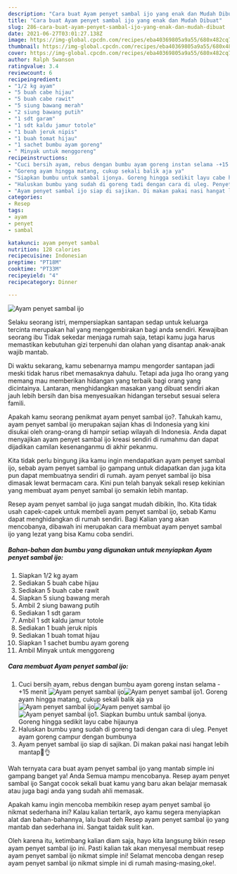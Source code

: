```yaml
---
description: "Cara buat Ayam penyet sambal ijo yang enak dan Mudah Dibuat"
title: "Cara buat Ayam penyet sambal ijo yang enak dan Mudah Dibuat"
slug: 286-cara-buat-ayam-penyet-sambal-ijo-yang-enak-dan-mudah-dibuat
date: 2021-06-27T03:01:27.138Z
image: https://img-global.cpcdn.com/recipes/eba40369805a9a55/680x482cq70/ayam-penyet-sambal-ijo-foto-resep-utama.jpg
thumbnail: https://img-global.cpcdn.com/recipes/eba40369805a9a55/680x482cq70/ayam-penyet-sambal-ijo-foto-resep-utama.jpg
cover: https://img-global.cpcdn.com/recipes/eba40369805a9a55/680x482cq70/ayam-penyet-sambal-ijo-foto-resep-utama.jpg
author: Ralph Swanson
ratingvalue: 3.4
reviewcount: 6
recipeingredient:
- "1/2 kg ayam"
- "5 buah cabe hijau"
- "5 buah cabe rawit"
- "5 siung bawang merah"
- "2 siung bawang putih"
- "1 sdt garam"
- "1 sdt kaldu jamur totole"
- "1 buah jeruk nipis"
- "1 buah tomat hijau"
- "1 sachet bumbu ayam goreng"
- " Minyak untuk menggoreng"
recipeinstructions:
- "Cuci bersih ayam, rebus dengan bumbu ayam goreng instan selama -+15 menit"
- "Goreng ayam hingga matang, cukup sekali balik aja ya"
- "Siapkan bumbu untuk sambal ijonya. Goreng hingga sedikit layu cabe hijaunya"
- "Haluskan bumbu yang sudah di goreng tadi dengan cara di uleg. Penyet ayam goreng campur dengan bumbunya"
- "Ayam penyet sambal ijo siap di sajikan. Di makan pakai nasi hangat lebih mantap🥰👌"
categories:
- Resep
tags:
- ayam
- penyet
- sambal

katakunci: ayam penyet sambal 
nutrition: 128 calories
recipecuisine: Indonesian
preptime: "PT18M"
cooktime: "PT33M"
recipeyield: "4"
recipecategory: Dinner

---
```



![Ayam penyet sambal ijo](https://img-global.cpcdn.com/recipes/eba40369805a9a55/680x482cq70/ayam-penyet-sambal-ijo-foto-resep-utama.jpg)

Selaku seorang istri, mempersiapkan santapan sedap untuk keluarga tercinta merupakan hal yang menggembirakan bagi anda sendiri. Kewajiban seorang ibu Tidak sekedar menjaga rumah saja, tetapi kamu juga harus memastikan kebutuhan gizi terpenuhi dan olahan yang disantap anak-anak wajib mantab.

Di waktu  sekarang, kamu sebenarnya mampu mengorder santapan jadi meski tidak harus ribet memasaknya dahulu. Tetapi ada juga lho orang yang memang mau memberikan hidangan yang terbaik bagi orang yang dicintainya. Lantaran, menghidangkan masakan yang dibuat sendiri akan jauh lebih bersih dan bisa menyesuaikan hidangan tersebut sesuai selera famili. 



Apakah kamu seorang penikmat ayam penyet sambal ijo?. Tahukah kamu, ayam penyet sambal ijo merupakan sajian khas di Indonesia yang kini disukai oleh orang-orang di hampir setiap wilayah di Indonesia. Anda dapat menyajikan ayam penyet sambal ijo kreasi sendiri di rumahmu dan dapat dijadikan camilan kesenanganmu di akhir pekanmu.

Kita tidak perlu bingung jika kamu ingin mendapatkan ayam penyet sambal ijo, sebab ayam penyet sambal ijo gampang untuk didapatkan dan juga kita pun dapat membuatnya sendiri di rumah. ayam penyet sambal ijo bisa dimasak lewat bermacam cara. Kini pun telah banyak sekali resep kekinian yang membuat ayam penyet sambal ijo semakin lebih mantap.

Resep ayam penyet sambal ijo juga sangat mudah dibikin, lho. Kita tidak usah capek-capek untuk membeli ayam penyet sambal ijo, sebab Kamu dapat menghidangkan di rumah sendiri. Bagi Kalian yang akan mencobanya, dibawah ini merupakan cara membuat ayam penyet sambal ijo yang lezat yang bisa Kamu coba sendiri.

<!--inarticleads1-->

##### Bahan-bahan dan bumbu yang digunakan untuk menyiapkan Ayam penyet sambal ijo:

1. Siapkan 1/2 kg ayam
1. Sediakan 5 buah cabe hijau
1. Sediakan 5 buah cabe rawit
1. Siapkan 5 siung bawang merah
1. Ambil 2 siung bawang putih
1. Sediakan 1 sdt garam
1. Ambil 1 sdt kaldu jamur totole
1. Sediakan 1 buah jeruk nipis
1. Sediakan 1 buah tomat hijau
1. Siapkan 1 sachet bumbu ayam goreng
1. Ambil  Minyak untuk menggoreng




<!--inarticleads2-->

##### Cara membuat Ayam penyet sambal ijo:

1. Cuci bersih ayam, rebus dengan bumbu ayam goreng instan selama -+15 menit
<img src="https://img-global.cpcdn.com/steps/8e412c6557b57778/160x128cq70/ayam-penyet-sambal-ijo-langkah-memasak-1-foto.jpg" alt="Ayam penyet sambal ijo"><img src="https://img-global.cpcdn.com/steps/0567bda9546efc98/160x128cq70/ayam-penyet-sambal-ijo-langkah-memasak-1-foto.jpg" alt="Ayam penyet sambal ijo">1. Goreng ayam hingga matang, cukup sekali balik aja ya
<img src="https://img-global.cpcdn.com/steps/06040ac9c1afc0b6/160x128cq70/ayam-penyet-sambal-ijo-langkah-memasak-2-foto.jpg" alt="Ayam penyet sambal ijo"><img src="https://img-global.cpcdn.com/steps/d40edd10745f660e/160x128cq70/ayam-penyet-sambal-ijo-langkah-memasak-2-foto.jpg" alt="Ayam penyet sambal ijo"><img src="https://img-global.cpcdn.com/steps/fa57f6f1440e3daa/160x128cq70/ayam-penyet-sambal-ijo-langkah-memasak-2-foto.jpg" alt="Ayam penyet sambal ijo">1. Siapkan bumbu untuk sambal ijonya. Goreng hingga sedikit layu cabe hijaunya
1. Haluskan bumbu yang sudah di goreng tadi dengan cara di uleg. Penyet ayam goreng campur dengan bumbunya
1. Ayam penyet sambal ijo siap di sajikan. Di makan pakai nasi hangat lebih mantap🥰👌




Wah ternyata cara buat ayam penyet sambal ijo yang mantab simple ini gampang banget ya! Anda Semua mampu mencobanya. Resep ayam penyet sambal ijo Sangat cocok sekali buat kamu yang baru akan belajar memasak atau juga bagi anda yang sudah ahli memasak.

Apakah kamu ingin mencoba membikin resep ayam penyet sambal ijo nikmat sederhana ini? Kalau kalian tertarik, ayo kamu segera menyiapkan alat dan bahan-bahannya, lalu buat deh Resep ayam penyet sambal ijo yang mantab dan sederhana ini. Sangat taidak sulit kan. 

Oleh karena itu, ketimbang kalian diam saja, hayo kita langsung bikin resep ayam penyet sambal ijo ini. Pasti kalian tak akan menyesal membuat resep ayam penyet sambal ijo nikmat simple ini! Selamat mencoba dengan resep ayam penyet sambal ijo nikmat simple ini di rumah masing-masing,oke!.

